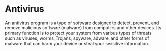 # Antivirus

An antivirus program is a type of software designed to detect, prevent, and remove malicious software (malware) from computers and other devices. Its primary function is to protect your system from various types of threats such as viruses, worms, Trojans, spyware, adware, and other forms of malware that can harm your device or steal your sensitive information.

